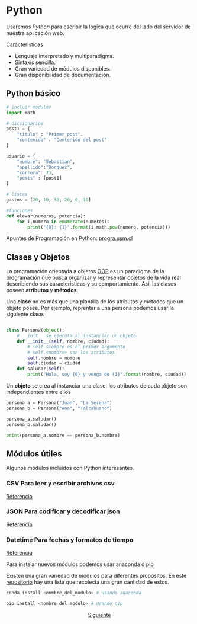 # Python

Usaremos _Python_ para escribir la lógica que ocurre del lado del servidor de nuestra aplicación web. 

Carácteristicas
+   Lenguaje interpretado y multiparadigma.
+   Sintaxis sencilla.
+   Gran variedad de módulos disponibles.
+   Gran disponibilidad de documentación.

## Python básico

```python
# incluir modulos
import math

# diccionarios
post1 = {
    "titulo" : "Primer post".
    "contenido" : "Contenido del post"
}

usuario = {
    "nombre": "Sebastian",
    "apellido":"Borquez",
    "carrera": 73,
    "posts" : [post1]
}

# listas
gastos = [20, 10, 30, 20, 0, 10]

#funciones
def elevar(numeros, potencia):
    for i,numero in enumerate(numeros):
        print("{0}: {1}".format(i,math.pow(numero, potencia)))

```


Apuntes de Programación en Python: [progra.usm.cl](http://progra.usm.cl/Apuntes_del_curso.html)

## Clases y Objetos

La programación orientada a objetos [OOP](https://es.wikipedia.org/wiki/Programaci%C3%B3n_orientada_a_objetos) es un paradigma de la programación que busca organizar y representar objetos de la vida real describiendo sus caracteristicas y su comportamiento. Así, las clases poseen __atributos__ y __métodos__.

Una __clase__ no es más que una plantilla de los atributos y métodos que un objeto posee. Por ejemplo, reprentar a una persona podemos usar la siguiente clase.

```python

class Persona(object):
    # __init__ se ejecuta al instanciar un objeto 
    def __init__(self, nombre, ciudad):
        # self siempre es el primer argumento
        # self.<nombre> son los atributos
        self.nombre = nombre
        self.ciudad = ciudad
    def saludar(self):
        print("Hola, soy {0} y vengo de {1}".format(nombre, ciudad))
``` 

Un __objeto__ se crea al instanciar una clase, los atributos de cada objeto son independientes entre ellos 

```python
persona_a = Persona("Juan", "La Serena")
persona_b = Persona("Ana", "Talcahuano")

persona_a.saludar()
persona_b.saludar()

print(persona_a.nombre == persona_b.nombre)

``` 



## Módulos útiles

Algunos módulos incluidos con Python interesantes.

### CSV Para leer y escribir archivos csv
[Referencia](https://docs.python.org/3/library/csv.html)

### JSON Para codificar y decodificar json
[Referencia](https://docs.python.org/3/library/json.html)

### Datetime Para fechas y formatos de tiempo
[Referencia](https://docs.python.org/3/library/datetime.html)


Para instalar nuevos módulos podemos usar anaconda o pip

Existen una gran variedad de módulos para diferentes propósitos. En este [repositorio](https://github.com/vinta/awesome-python) hay una lista que recolecta una gran cantidad de estos. 

```python
conda install <nombre_del_modulo> # usando anaconda

pip install <nombre_del_modulo> # usando pip
``` 
<center><a href="https://github.com/sborquez/TallerDesarrolloWeb/tree/master/sesion0/Python%20y%20la%20orientación%20a%20objetos.md">Siguiente</a></center>